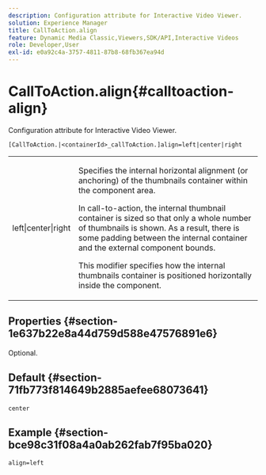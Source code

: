 ```yaml
---
description: Configuration attribute for Interactive Video Viewer.
solution: Experience Manager
title: CallToAction.align
feature: Dynamic Media Classic,Viewers,SDK/API,Interactive Videos
role: Developer,User
exl-id: e0a92c4a-3757-4811-87b8-68fb367ea94d
---
```

# CallToAction.align{#calltoaction-align}

Configuration attribute for Interactive Video Viewer.

 `[CallToAction.|<containerId>_callToAction.]align=left|center|right`

<table id="table_441553CD34C94A58A9D7CBF772DEDDB6"> 
 <tbody> 
  <tr> 
   <td colname="col1"> <p> <span class="codeph"> left|center|right</span> </p> </td> 
   <td colname="col2"> <p> Specifies the internal horizontal alignment (or anchoring) of the thumbnails container within the component area. </p> <p>In call-to-action, the internal thumbnail container is sized so that only a whole number of thumbnails is shown. As a result, there is some padding between the internal container and the external component bounds. </p> <p>This modifier specifies how the internal thumbnails container is positioned horizontally inside the component. </p> </td> 
  </tr> 
 </tbody> 
</table>

## Properties {#section-1e637b22e8a44d759d588e47576891e6}

Optional.

## Default {#section-71fb773f814649b2885aefee68073641}

`center`

## Example {#section-bce98c31f08a4a0ab262fab7f95ba020}

```
align=left
```
